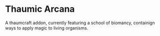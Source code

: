 # Thaumic Arcana
A thaumcraft addon, currently featuring a school of biomancy, containign ways to apply magic to living organisms.
